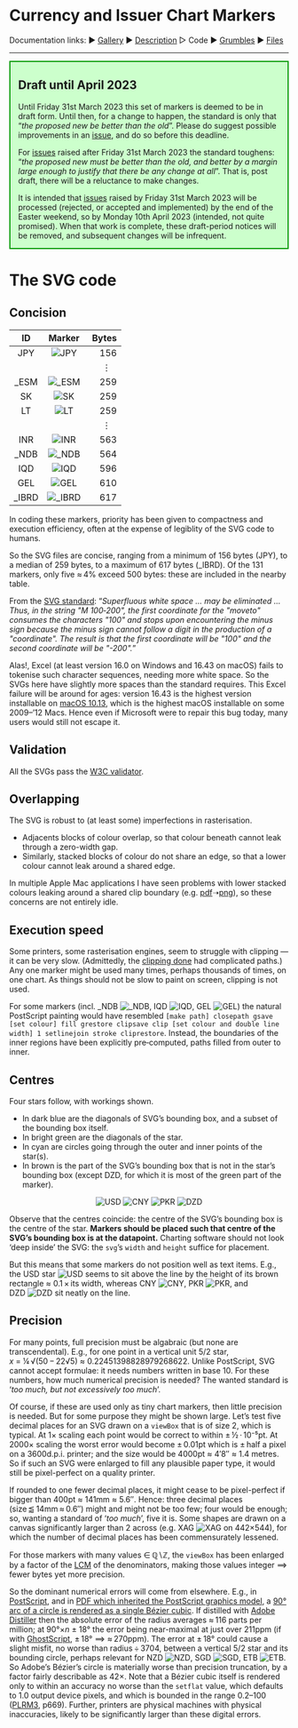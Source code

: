 # <a name="top">Currency and Issuer Chart Markers</a> #

Documentation links: 
&#9654;&#xFE0E;&nbsp;[Gallery](ChartMarkers_Gallery.md)
&#9654;&#xFE0E;&nbsp;[Description](ChartMarkers_Description.md)
&#9655;&#xFE0E;&nbsp;Code
&#9654;&#xFE0E;&nbsp;[Grumbles](ChartMarkers_Grumbles.md)
&#9654;&#xFE0E;&nbsp;[Files](ChartMarkers_Files.md)

--- 

<div style="background-color: #CCFFCC;  border: 2px solid #009900;  padding-left: 1em;  padding-right: 1em;">

## <a name="draft"></a>Draft until April 2023 ##

Until Friday 31st March 2023 this set of markers is deemed to be in draft form. 
Until then, for a change to happen, the standard is only that &ldquo;*the proposed new be better than the old*&rdquo;. 
Please do suggest possible improvements in an [issue]((https://github.com/jdaw1/chart_markers/issues/)), and do so before this deadline.

For [issues]((https://github.com/jdaw1/chart_markers/issues/)) raised after Friday 31st March 2023 the standard toughens: &ldquo;*the proposed new must be better than the old, and better by a margin large enough to justify that there be any change at all*&rdquo;. 
That is, post draft, there will be a reluctance to make changes.

It is intended that [issues]((https://github.com/jdaw1/chart_markers/issues/)) raised by Friday 31st March 2023 will be processed (rejected, or accepted and implemented) by the end of the Easter weekend, so by Monday 10th April 2023 (intended, not quite promised). 
When that work is complete, these draft-period notices will be removed, and subsequent changes will be infrequent.

</div>

# The SVG code #

## <a name="concision"></a>Concision ##

| &nbsp;ID&nbsp; | Marker | &nbsp;Bytes |
|:--:|:-:|-----:|
| JPY | ![JPY](../ChartMarkers/JPY.svg) | 156 |
| |  |  &numsp;&vellip;&numsp; |
| \_ESM | ![\_ESM](../ChartMarkers/\_ESM.svg) | 259 |
| SK | ![SK](../ChartMarkers/SK.svg) | 259 |
| LT | ![LT](../ChartMarkers/LT.svg) | 259 |
| |  |  &numsp;&vellip;&numsp; |
| INR | ![INR](../ChartMarkers/INR.svg) | 563 |
| \_NDB | ![\_NDB](../ChartMarkers/\_NDB.svg) | 564 |
| IQD | ![IQD](../ChartMarkers/IQD.svg) | 596 |
| GEL | ![GEL](../ChartMarkers/GEL.svg) | 610 |
| \_IBRD | ![\_IBRD](../ChartMarkers/\_IBRD.svg) | 617 |


In coding these markers, priority has been given to compactness and execution efficiency, often at the expense of legiblity of the SVG code to humans. 

So the SVG files are concise, ranging from a minimum of 156 bytes (<span class="markerID">JPY</span>), to a median of 259 bytes, to a maximum of 617 bytes (<span class="markerID">\_IBRD</span>). 
Of the 131 markers, only five &asymp;&#8239;4% exceed 500 bytes: these are included in the nearby table.

From the [SVG standard](http://svgwg.org/svg2-draft/single-page.html): &ldquo;*Superfluous white space &hellip; may be eliminated &hellip; Thus, in the string "M&nbsp;100&#8209;200", the first coordinate for the "moveto" consumes the characters "100" and stops upon encountering the minus sign because the minus sign cannot follow a digit in the production of a "coordinate". The result is that the first coordinate will be "100" and the second coordinate will be "-200".*&rdquo;

Alas!, Excel (at least version 16.0 on Windows and 16.43 on macOS) fails to tokenise such character sequences, needing more white space. 
So the SVGs here have slightly more spaces than the standard requires. 
This Excel failure will be around for ages: version&nbsp;16.43 is the highest version installable on [macOS&nbsp;10.13](http://en.wikipedia.org/wiki/MacOS_High_Sierra), which is the highest macOS installable on some 2009&ndash;&rsquo;12 Macs. 
Hence even if Microsoft were to repair this bug today, many users would still not escape it.


## <a name="validation"></a>Validation ##

All the SVGs pass the [W3C&nbsp;validator](http://validator.w3.org/).


## <a name="overlap"></a>Overlapping ##

The SVG is robust to (at least some) imperfections in rasterisation.  
* Adjacents blocks of colour overlap, so that colour beneath cannot leak through a zero-width gap.  
* Similarly, stacked blocks of colour do not share an edge, so that a lower colour cannot leak around a shared edge.

In multiple Apple Mac applications I have seen problems with lower stacked colours leaking around a shared clip boundary (e.g.&nbsp;[pdf](http://www.jdawiseman.com/2018/20180508_Sixties.pdf#Circle_00_00_04)&#10141;[png](http://www.jdawiseman.com/2018/20180508_Sixties_F63_3.png)), so these concerns are not entirely idle.

## <a name="speed"></a>Execution speed ##

Some printers, some rasterisation engines, seem to struggle with clipping &mdash; it can be very slow. 
(Admittedly, the [clipping done](http://github.com/jdaw1/placemat/blob/main/Documentation/fonts_glasses_decoration.md#filltexts) had complicated paths.) 
Any one marker might be used many times, perhaps thousands of times, on one chart. 
As things should not be slow to paint on screen, clipping is not used.

For some markers (incl. 
<nobr><span class="markerID">\_NDB</span> ![_NDB](../ChartMarkers/_NDB.svg),</nobr> 
<nobr><span class="markerID">IQD</span> ![IQD](../ChartMarkers/IQD.svg),</nobr> 
<nobr><span class="markerID">GEL</span> ![GEL](../ChartMarkers/GEL.svg))</nobr> 
the natural PostScript painting would have resembled `[make path] closepath gsave [set colour] fill grestore clipsave clip [set colour and double line width] 1 setlinejoin stroke cliprestore`. 
Instead, the boundaries of the inner regions have been explicitly pre&#8209;computed, paths filled from outer to inner.


## <a name="centres"></a>Centres ##

Four stars follow, with workings shown.  
* In dark blue are the diagonals of SVG&rsquo;s bounding box, and a subset of the bounding box itself.  
* In bright green are the diagonals of the star.  
* In cyan are circles going through the outer and inner points of the star(s).  
* In brown is the part of the SVG&rsquo;s bounding box that is not in the star&rsquo;s bounding box (except <span class="markerID">DZD</span>, for which it is most of the green part of the marker).

<div align="center">

![USD](USD_annotated.svg) ![CNY](CNY_annotated.svg) ![PKR](PKR_annotated.svg) ![DZD](DZD_annotated.svg)

</div>

Observe that the centres coincide: the centre of the SVG&rsquo;s bounding box is the centre of the star. 
**Markers should be placed such that centre of the SVG&rsquo;s bounding box is at the datapoint.** 
Charting software should not look &lsquo;deep inside&rsquo; the SVG: the `svg`&rsquo;s `width` and `height` suffice for placement.

But this means that some markers do not position well as text items. 
E.g., the 
<nobr><span class="markerID">USD</span> star ![USD](../ChartMarkers/USD.svg)</nobr>
seems to sit above the line by the height of its brown rectangle &asymp;&nbsp;0.1&#8239;&times;&#8239;its width, whereas 
<nobr><span class="markerID">CNY</span> ![CNY](../ChartMarkers/CNY.svg),</nobr> 
<nobr><span class="markerID">PKR</span> ![PKR](../ChartMarkers/PKR.svg),</nobr> and 
<nobr><span class="markerID">DZD</span> ![DZD](../ChartMarkers/DZD.svg)</nobr> sit neatly on the line.


## <a name="precision"></a>Precision ##

For many points, full precision must be algabraic (but none are transcendental). 
E.g., for one point in a vertical unit 5/2 star, <nobr>*x*&nbsp;=&nbsp;&frac14;&#8239;&radic;(50&#8239;&minus;&#8239;22&radic;5)</nobr> <nobr>&asymp;&nbsp;0.22451398828979268622.</nobr> 
Unlike PostScript, SVG cannot accept formulae: it needs numbers written in base&nbsp;10. 
For these numbers, how much numerical precision is needed? 
The wanted standard is &lsquo;*too&nbsp;much, but not excessively too&nbsp;much*&rsquo;.

Of course, if these are used only as tiny chart markers, then little precision is needed. 
But for some purpose they might be shown large. 
Let&rsquo;s test five decimal places for an SVG drawn on a `viewBox` that is of size 2, which is typical. 
At 1&times; scaling each point would be correct to within <nobr>&plusmn;&#8239;&frac12;&#8239;&middot;&#8239;10&#8315;&#8309;pt.</nobr> 
At 2000&times; scaling the worst error would become &plusmn;&#8239;0.01pt which is &plusmn;&#8239;half a pixel on a 3600d.p.i. printer; and the size would be 4000pt &asymp;&nbsp;4&prime;8&Prime; &asymp;&nbsp;1.4&nbsp;metres. 
So if such an SVG were enlarged to fill any plausible paper type, it would still be pixel-perfect on a quality printer.

If rounded to one fewer decimal places, it might cease to be pixel-perfect if bigger than 400pt &asymp;&nbsp;141mm &asymp;&nbsp;5.6&Prime;. 
Hence: three decimal places (size&#8239;&#10885;&#8239;14mm&#8239;&asymp;&#8239;0.6&Prime;) might and might not be too few; four would be enough; so, wanting a standard of &lsquo;*too&nbsp;much*&rsquo;, five it is. 
Some shapes are drawn on a canvas significantly larger than 2 across (e.g. 
<nobr><span class="markerID">XAG</span> ![XAG](../ChartMarkers/XAG.svg)</nobr> 
on 442&times;544), for which the number of decimal places has been commensurately lessened.

For those markers with many values &in;&#8239;&Qopf;&smallsetminus;&Zopf;, the `viewBox` has been enlarged by a factor of the [LCM](http://en.wikipedia.org/wiki/Least_common_multiple) of the denominators, making those values integer &DoubleLongRightArrow; fewer bytes yet more precision.

So the dominant numerical errors will come from elsewhere. 
E.g., in [PostScript](http://en.wikipedia.org/wiki/PostScript), and in [PDF which inherited the PostScript graphics model](http://en.wikipedia.org/wiki/PDF#PostScript_language), a [90&deg; arc of a circle is rendered as a single B&eacute;zier cubic](http://groups.google.com/g/comp.lang.postscript/c/B23RW2QpIjU). 
If distilled with [Adobe Distiller](http://en.wikipedia.org/wiki/Adobe_Distiller) then the absolute error of the radius averages &asymp;&#8239;116 parts per million; at 90&deg;&times;<i>n</i>&nbsp;&plusmn;&nbsp;18&deg; the error being near-maximal at just over 211ppm (if with [GhostScript](http://en.wikipedia.org/wiki/Ghostscript), &plusmn;&#8239;18&deg;&nbsp;&DoubleLongRightArrow;&nbsp;&asymp;&#8239;270ppm). 
The error at &plusmn;&#8239;18&deg; could cause a slight misfit, no worse than radius&#8239;&divide;&#8239;3704, between a vertical 5/2 star and its bounding circle, perhaps relevant for 
<nobr><span class="markerID">NZD</span> ![NZD](../ChartMarkers/NZD.svg),</nobr> 
<nobr><span class="markerID">SGD</span> ![SGD](../ChartMarkers/SGD.svg),</nobr> 
<nobr><span class="markerID">ETB</span> ![ETB](../ChartMarkers/ETB.svg).</nobr> 
So Adobe&rsquo;s B&eacute;zier&rsquo;s circle is materially worse than precision truncation, by a factor fairly describable as 42&times;. 
Note that a B&eacute;zier cubic itself is rendered only to within an accuracy no worse than the `setflat` value, which defaults to 1.0 output device pixels, and which is bounded in the range 0.2&ndash;100 ([PLRM3](http://www.adobe.com/jp/print/postscript/pdfs/PLRM.pdf), p669). 
Further, printers are physical machines with physical inaccuracies, likely to be significantly larger than these digital errors.
